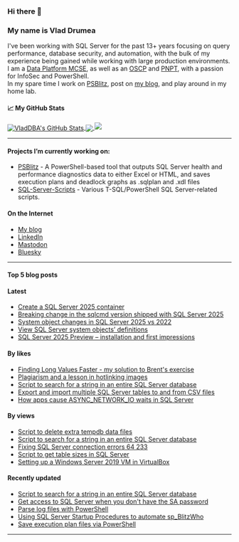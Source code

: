 ### Hi there 👋 
### My name is Vlad Drumea

I've been working with SQL Server for the past 13+ years focusing on query performance, database security, and automation, with the bulk of my experience being gained while working with large production environments.\
I am a [Data Platform MCSE](https://www.credly.com/badges/ba2296f1-74b3-4fb6-9415-a3e866f08832/public_url), as well as an [OSCP](https://www.credential.net/7170fee5-2260-4205-a6e8-1b7cd4d75b14#gs.4ws10p) and [PNPT](https://www.credential.net/4ee01ae1-ee5d-4a17-85e6-4251e3923454#gs.4ws11s), with a passion for InfoSec and PowerShell.\
In my spare time I work on [PSBlitz](https://github.com/VladDBA/PSBlitz), post on [my blog](https://vladdba.com/), and play around in my home lab.

<!--
**VladDBA/VladDBA** is a ✨ _special_ ✨ repository because its `README.md` (this file) appears on your GitHub profile.
-->
#### &#x1f4c8; My GitHub Stats

<a href="https://vladdba.com">
  <img align="center" src="https://github-readme-stats.vercel.app/api?username=vladdba&show_icons=true&line_height=33&count_private=true&theme=midnight-purple" alt="VladDBA's GitHub Stats" />
</a>

<a href="https://vladdba.com">
  <img align="center" src="https://github-readme-stats.vercel.app/api/top-langs/?username=vladdba&&hide=cmake&langs_count=4&line_height=35&theme=midnight-purple&layout=donut" />
</a>

<a href="https://vladdba.com">
  <img  src="https://github-readme-streak-stats.herokuapp.com/?user=vladdba&theme=midnight-purple" />
</a>

<br/>

---

#### Projects I’m currently working on: 
  - [PSBlitz](https://github.com/VladDBA/PSBlitz) - A PowerShell-based tool that outputs SQL Server health and performance diagnostics data to either Excel or HTML, and saves execution plans and deadlock graphs as .sqlplan and .xdl files
  - [SQL-Server-Scripts](https://github.com/VladDBA/SQL-Server-Scripts) - Various T-SQL/PowerShell SQL Server-related scripts.

#### On the Internet

- [My blog](https://vladdba.com/)
- [LinkedIn](https://www.linkedin.com/in/vladdrumea/)
- [Mastodon](https://mastodon.cloud/@VladDBA)
- [Bluesky](https://bsky.app/profile/vladdba.com)

---

#### Top 5 blog posts

#### Latest

- [Create a SQL Server 2025 container](https://vladdba.com/2025/05/30/sql-server-2025-container/)
- [Breaking change in the sqlcmd version shipped with SQL Server 2025](https://vladdba.com/2025/05/25/breaking-change-sqlcmd-version-sql-server-2025/)
- [System object changes in SQL Server 2025 vs 2022](https://vladdba.com/2025/05/25/system-object-changes-sql-server-2025-2022/)
- [View SQL Server system objects’ definitions](https://vladdba.com/2025/05/22/view-sql-server-system-objects-definitions/)
- [SQL Server 2025 Preview – installation and first impressions](https://vladdba.com/2025/05/22/sql-server-2025-preview-installation-first-impressions/)

#### By likes

- [Finding Long Values Faster - my solution to Brent's exercise](https://vladdba.com/2024/02/15/find-long-values-faster-my-solution-to-brents-exercise)
- [Plagiarism and a lesson in hotlinking images](https://vladdba.com/2024/02/18/plagiarism-and-a-lesson-in-hotlinking-images)
- [Script to search for a string in an entire SQL Server database](https://vladdba.com/2023/12/13/script-to-search-for-a-string-in-an-entire-sql-server-database)
- [Export and import multiple SQL Server tables to and from CSV files](https://vladdba.com/2023/11/16/export-multiple-sql-server-tables-to-csv-files)
- [How apps cause ASYNC_NETWORK_IO waits in SQL Server](https://vladdba.com/2024/01/22/how-applications-cause-excessive-async_network_io-waits-in-sql-server)

#### By views

- [Script to delete extra tempdb data files](https://vladdba.com/2024/03/11/script-to-delete-extra-tempdb-data-files)
- [Script to search for a string in an entire SQL Server database](https://vladdba.com/2023/12/13/script-to-search-for-a-string-in-an-entire-sql-server-database)
- [Fixing SQL Server connection errors 64 233](https://vladdba.com/2023/04/26/fixing-sql-server-connection-errors-64-233)
- [Script to get table sizes in SQL Server](https://vladdba.com/2023/08/24/script-to-get-table-sizes-in-sql-server)
- [Setting up a Windows Server 2019 VM in VirtualBox](https://vladdba.com/2022/11/10/setting-up-a-windows-server-2019-vm-in-virtualbox)

#### Recently updated

- [Script to search for a string in an entire SQL Server database](https://vladdba.com/2023/12/13/script-to-search-for-a-string-in-an-entire-sql-server-database)
- [Get access to SQL Server when you don't have the SA password](https://vladdba.com/2023/08/07/get-access-to-sql-server-when-you-dont-have-the-sa-password)
- [Parse log files with PowerShell](https://vladdba.com/2024/12/18/parse-log-files-powershell)
- [Using SQL Server Startup Procedures to automate sp_BlitzWho](https://vladdba.com/2023/10/24/sql-server-startup-procedures-automate-sp_blitzwho)
- [Save execution plan files via PowerShell](https://vladdba.com/2023/01/17/save-execution-plan-files-powershell)

---
